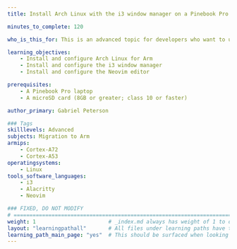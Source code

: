 ```yaml
---
title: Install Arch Linux with the i3 window manager on a Pinebook Pro

minutes_to_complete: 120 

who_is_this_for: This is an advanced topic for developers who want to use the Pinebook Pro as an Arm Linux development machine. 

learning_objectives:
    - Install and configure Arch Linux for Arm 
    - Install and configure the i3 window manager
    - Install and configure the Neovim editor

prerequisites:
    - A Pinebook Pro laptop
    - A microSD card (8GB or greater; class 10 or faster)

author_primary: Gabriel Peterson

### Tags
skilllevels: Advanced
subjects: Migration to Arm
armips:
    - Cortex-A72
    - Cortex-A53
operatingsystems:
    - Linux
tools_software_languages:
    - i3
    - Alacritty
    - Neovim

### FIXED, DO NOT MODIFY
# ================================================================================
weight: 1                       # _index.md always has weight of 1 to order correctly
layout: "learningpathall"       # All files under learning paths have this same wrapper
learning_path_main_page: "yes"  # This should be surfaced when looking for related content. Only set for _index.md of learning path content.
---
```

